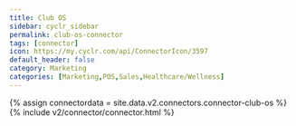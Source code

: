 ```yaml
---
title: Club OS
sidebar: cyclr_sidebar
permalink: club-os-connector
tags: [connector]
icon: https://my.cyclr.com/api/ConnectorIcon/3597
default_header: false
category: Marketing
categories: [Marketing,POS,Sales,Healthcare/Wellness]
---
```

{% assign connectordata = site.data.v2.connectors.connector-club-os %}
{% include v2/connector/connector.html %}	